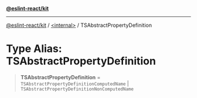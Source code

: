 [**@eslint-react/kit**](../../README.md)

***

[@eslint-react/kit](../../README.md) / [\<internal\>](../README.md) / TSAbstractPropertyDefinition

# Type Alias: TSAbstractPropertyDefinition

> **TSAbstractPropertyDefinition** = `TSAbstractPropertyDefinitionComputedName` \| `TSAbstractPropertyDefinitionNonComputedName`
